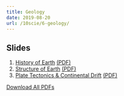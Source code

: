 ```yaml
---
title: Geology
date: 2019-08-20
url: /10scie/6-geology/
---
```


## Slides

1. [History of Earth](slides/1-introduction/) [(PDF)](pdfs/1-introduction.pdf)
2. [Structure of Earth](slides/2-structure-of-earth/) [(PDF)](pdfs/2-structure-of-earth.pdf)
3. [Plate Tectonics & Continental Drift](slides/3-plate-tectonics-continental-drift/) [(PDF)](pdfs/3-plate-tectonics-continental-drift.pdf)

[Download All PDFs](6-geology.zip)